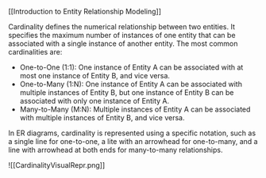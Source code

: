[[Introduction to Entity Relationship Modeling]]

Cardinality defines the numerical relationship between two entities. It specifies the maximum number of instances of one entity that can be associated with a single instance of another entity. The most common cardinalities are:
- One-to-One (1:1): One instance of Entity A can be associated with at most one instance of Entity B, and vice versa.
- One-to-Many (1:N): One instance of Entity A can be associated with multiple instances of Entity B, but one instance of Entity B can be associated with only one instance of Entity A.
- Many-to-Many (M:N): Multiple instances of Entity A can be associated with multiple instances of Entity B, and vice versa.

In ER diagrams, cardinality is represented using a specific notation, such as a single line for one-to-one, a lite with an arrowhead for one-to-many, and a line with arrowhead at both ends for many-to-many relationships.

![[CardinalityVisualRepr.png]]